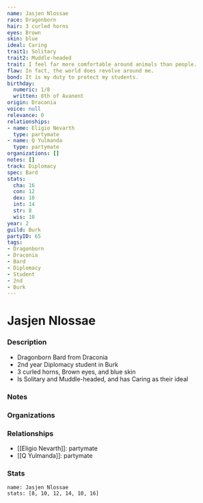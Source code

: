 ```yaml
---
name: Jasjen Nlossae
race: Dragonborn
hair: 3 curled horns
eyes: Brown
skin: blue
ideal: Caring
trait1: Solitary
trait2: Muddle-headed
trait: I feel far more comfortable around animals than people.
flaw: In fact, the world does revolve around me.
bond: It is my duty to protect my students.
birthday:
  numeric: 1/8
  written: 8th of Avanent
origin: Draconia
voice: null
relevance: 0
relationships:
- name: Eligio Nevarth
  type: partymate
- name: Q Yulmanda
  type: partymate
organizations: []
notes: []
track: Diplomacy
spec: Bard
stats:
  cha: 16
  con: 12
  dex: 10
  int: 14
  str: 8
  wis: 10
year: 2
guild: Burk
partyID: 65
tags:
- Dragonborn
- Draconia
- Bard
- Diplomacy
- Student
- 2nd
- Burk
---
```

# Jasjen Nlossae
### Description
- Dragonborn Bard from Draconia
- 2nd year Diplomacy student in Burk
- 3 curled horns, Brown eyes, and blue skin
- Is Solitary and Muddle-headed, and has Caring as their ideal

### Notes

### Organizations

### Relationships
- [[Eligio Nevarth]]: partymate
- [[Q Yulmanda]]: partymate

### Stats
```statblock
name: Jasjen Nlossae
stats: [8, 10, 12, 14, 10, 16]
```